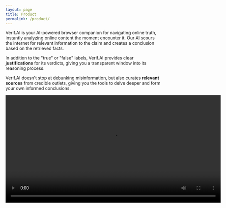 ```yaml
---
layout: page
title: Product
permalink: /product/
---
```


Verif.AI is your AI-powered browser companion for navigating online truth, instantly analyzing online content the moment encounter it. Our AI scours the internet for relevant information to the claim and creates a conclusion based on the retrieved facts.

In addition to the "true" or "false" labels, Verif.AI provides clear **justifications** for its verdicts, giving you a transparent window into its reasoning process.

Verif.AI doesn't stop at debunking misinformation, but also curates **relevant sources** from credible outlets, giving you the tools to delve deeper and form your own informed conclusions.

<p align="center">
    <video width="700" controls>
        <source width="700" src="../images/product/verifai_video.mp4" type="video/mp4">
    </video>
</p>